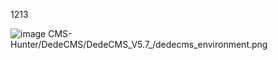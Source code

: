 1213

![image](https://github.com/rerestst/CMS-Hunter/DedeCMS/DedeCMS_V5.7_/dedecms_environment.png)
 CMS-Hunter/DedeCMS/DedeCMS_V5.7_/dedecms_environment.png 
